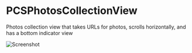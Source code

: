 PCSPhotosCollectionView
=======================

Photos collection view that takes URLs for photos, scrolls horizontally, and has a bottom indicator view

![Screenshot](https://raw2.github.com/pchensoftware/PCSPhotosCollectionView/master/Docs/Screenshot.gif)

